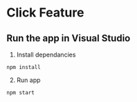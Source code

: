 # Click Feature

## Run the app in Visual Studio
1. Install dependancies
```
npm install 
```
2. Run app
```
npm start
```
